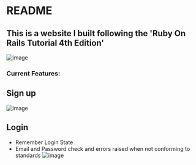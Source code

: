 # README

## This is a website I built following the 'Ruby On Rails Tutorial 4th Edition'


![image](https://user-images.githubusercontent.com/77191979/161428592-84f39a8d-c49f-4d75-ab92-f17624ee45fe.png)


### Current Features:
## Sign up

![image](https://user-images.githubusercontent.com/77191979/161428754-0f1cfbdc-d14c-4361-81eb-9daae477a7d8.png)


## Login 
* Remember Login State
* Email and Password check and errors raised when not conforming to standards
![image](https://user-images.githubusercontent.com/77191979/161428791-517e607c-3015-4634-9eda-c19e4dfd976d.png)
